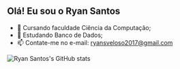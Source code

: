 ## Olá! Eu sou o Ryan Santos

- 🔭 Cursando faculdade Ciência da Computação;
- 🌱 Estudando Banco de Dados;
- 📫 Contate-me no e-mail: ryansveloso2017@gmail.com


![Ryan Santos's GitHub stats](https://github-readme-stats.vercel.app/api?username=anuraghazra&show_icons=true&theme=transparent)

